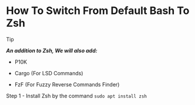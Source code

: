 # How To Switch From Default Bash To Zsh

> [!TIP]
> 
> ___An addition to Zsh, We will also add:___
>
> - P10K
>
> - Cargo (For LSD Commands)
>
> - FzF (For Fuzzy Reverse Commands Finder)

Step 1 - Install Zsh by the command ``sudo apt install zsh``